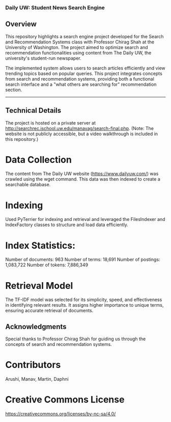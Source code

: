 ### Daily UW: Student News Search Engine
## Overview 
This repository highlights a search engine project developed for the Search and Recommendation Systems class with Professor Chirag Shah at the University of Washington. The project aimed to optimize search and recommendation functionalities using content from The Daily UW, the university's student-run newspaper.

The implemented system allows users to search articles efficiently and view trending topics based on popular queries. This project integrates concepts from search and recommendation systems, providing both a functional search interface and a "what others are searching for" recommendation section.


__________________________________________

## Technical Details
The project is hosted on a private server at http://searchrec.ischool.uw.edu/manavag/search-final.php. (Note: The website is not publicly accessible, but a video walkthrough is included in this repository.)

# Data Collection

The content from The Daily UW website (https://www.dailyuw.com/) was crawled using the wget command. This data was then indexed to create a searchable database.

# Indexing

Used PyTerrier for indexing and retrieval and leveraged the FilesIndexer and IndexFactory classes to structure and load data efficiently.

# Index Statistics:

Number of documents: 963
Number of terms: 18,691
Number of postings: 1,083,722
Number of tokens: 7,886,349

# Retrieval Model

The TF-IDF model was selected for its simplicity, speed, and effectiveness in identifying relevant results. It assigns higher importance to unique terms, ensuring accurate retrieval of documents.



## Acknowledgments
Special thanks to Professor Chirag Shah for guiding us through the concepts of search and recommendation systems.

# Contributors
Arushi, Manav, Martin, Daphni

# Creative Commons License
https://creativecommons.org/licenses/by-nc-sa/4.0/ 

